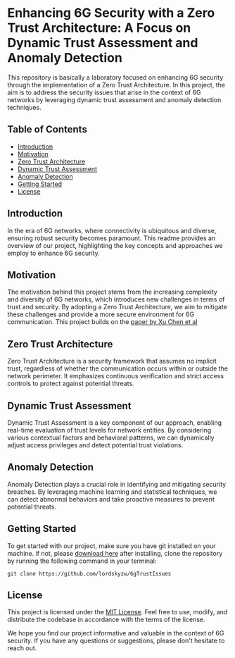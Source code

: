 # Enhancing 6G Security with a Zero Trust Architecture: A Focus on Dynamic Trust Assessment and Anomaly Detection

This repository is basically a laboratory focused on enhancing 6G security through the implementation of a Zero Trust Architecture. In this project, the aim is to address the security issues that arise in the context of 6G networks by leveraging dynamic trust assessment and anomaly detection techniques.

## Table of Contents
- [Introduction](#introduction)
- [Motivation](#motivation)
- [Zero Trust Architecture](#zero-trust-architecture)
- [Dynamic Trust Assessment](#dynamic-trust-assessment)
- [Anomaly Detection](#anomaly-detection)
- [Getting Started](#getting-started)
- [License](#license)

## Introduction
In the era of 6G networks, where connectivity is ubiquitous and diverse, ensuring robust security becomes paramount. This readme provides an overview of our project, highlighting the key concepts and approaches we employ to enhance 6G security.

## Motivation
The motivation behind this project stems from the increasing complexity and diversity of 6G networks, which introduces new challenges in terms of trust and security. By adopting a Zero Trust Architecture, we aim to mitigate these challenges and provide a more secure environment for 6G communication. This  project builds on the [paper by Xu Chen et al](https://arxiv.org/pdf/2203.07716)

## Zero Trust Architecture
Zero Trust Architecture is a security framework that assumes no implicit trust, regardless of whether the communication occurs within or outside the network perimeter. It emphasizes continuous verification and strict access controls to protect against potential threats.

## Dynamic Trust Assessment
Dynamic Trust Assessment is a key component of our approach, enabling real-time evaluation of trust levels for network entities. By considering various contextual factors and behavioral patterns, we can dynamically adjust access privileges and detect potential trust violations.

## Anomaly Detection
Anomaly Detection plays a crucial role in identifying and mitigating security breaches. By leveraging machine learning and statistical techniques, we can detect abnormal behaviors and take proactive measures to prevent potential threats.

## Getting Started
To get started with our project, make sure you have git installed on your machine.
if not, please [download here](https://git-scm.com/downloads)
after installing, clone the repository by running the following command in your terminal:


`git clone https://github.com/lordskyzw/6gTrustIssues`



## License
This project is licensed under the [MIT License](./LICENSE). Feel free to use, modify, and distribute the codebase in accordance with the terms of the license.

We hope you find our project informative and valuable in the context of 6G security. If you have any questions or suggestions, please don't hesitate to reach out.
